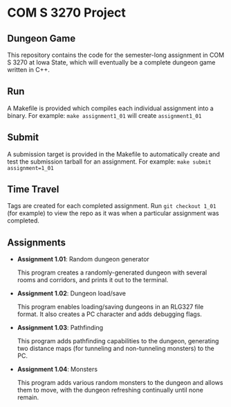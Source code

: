 # COM S 3270 Project
## Dungeon Game
This repository contains the code for the semester-long assignment in COM S 3270 at Iowa State,
which will eventually be a complete dungeon game written in C++.

## Run
A Makefile is provided which compiles each individual assignment into a binary.
For example: `make assignment1_01` will create `assignment1_01`

## Submit
A submission target is provided in the Makefile to automatically create and test the submission tarball
for an assignment.
For example: `make submit assignment=1_01`

## Time Travel
Tags are created for each completed assignment. Run `git checkout 1_01` (for example) to view the repo as it was when a particular assignment was completed.

## Assignments
* **Assignment 1.01**: Random dungeon generator

    This program creates a randomly-generated dungeon with several rooms and corridors, and prints it out to the terminal.
* **Assignment 1.02**: Dungeon load/save

    This program enables loading/saving dungeons in an RLG327 file format. It also creates a PC character and adds debugging flags.
* **Assignment 1.03**: Pathfinding

    This program adds pathfinding capabilities to the dungeon, generating two distance
    maps (for tunneling and non-tunneling monsters) to the PC.
* **Assignment 1.04**: Monsters

    This program adds various random monsters to the dungeon and allows them to move,
    with the dungeon refreshing continually until none remain.